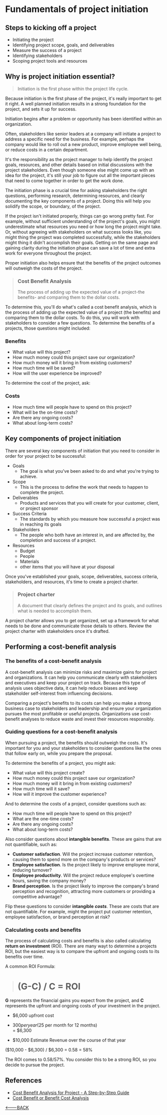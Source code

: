 # Fundamentals of project initiation

## Steps to kicking off a project

- Initiating the project
- Identifying project scope, goals, and deliverables
- Measure the success of a project
- Identifying stakeholders
- Scoping project tools and resources

## Why is project initiation essential?

> Initiation is the first phase within the project life cycle.

Because initiation is the first phase of the project, it's really important to get it right. A well planned initiation results in a strong foundation for the project, and sets it up for success.

Initiation begins after a problem or opportunity has been identified within an organization.

Often, stakeholders like senior leaders at a company will initiate a project to address a specific need for the business. For example, perhaps the company would like to roll out a new product, improve employee well being, or reduce costs in a certain department.

It's the responsibility as the project manager to help identify the project goals, resources, and other details based on initial discussions with the project stakeholders. Even though someone else might come up with an idea for the project, it's still your job to figure out all the important pieces that need to come together in order to get the work done.

The initiation phase is a crucial time for asking stakeholders the right questions, performing research, determining resources, and clearly documenting the key components of a project. Doing this will help you solidify the scope, or boundary, of the project.

If the project isn't initiated properly, things can go wrong pretty fast. For example, without sufficient understanding of the project's goals, you might underestimate what resources you need or how long the project might take. Or, without agreeing with stakeholders on what success looks like, you might thing the project was completed successfully, while the stakeholders might thing it didn't accomplish their goals. Getting on the same page and gaining clarity during the initiation phase can save a lot of time and extra work for everyone throughout the project.

Proper initiation also helps ensure that the benefits of the project outcomes will outweigh the costs of the project.

> ### Cost Benefit Analysis <br>
>
> The process of adding up the expected value of a project-the benefits- and comparing them to the dollar costs.

To determine this, you'll do what's called a cost benefit analysis, which is the process of adding up the expected value of a project (the benefits) and comparing them to the dollar costs. To do this, you will work with stakeholders to consider a few questions. To determine the benefits of a projects, those questions might included:

### Benefits

- What value will this project?
- How much money could this project save our organization?
- How much money will it bring in from existing customers?
- How much time will be saved?
- How will the user experience be improved?

To determine the cost of the project, ask:

### Costs

- How much time will people have to spend on this project?
- What will be the on-time costs?
- Are there any ongoing costs?
- What about long-term costs?

## Key components of project initiation

There are several key components of initiation that you need to consider in order for your project to be successful:

- Goals
  - The goal is what you've been asked to do and what you're trying to achieve.
- Scope
  - This is the process to define the work that needs to happen to complete the project.
- Deliverables
  - Products and services that you will create for your customer, client, or project sponsor
- Success Criteria
  - The standards by which you measure how successful a project was in reaching its goals
- Stakeholders
  - The people who both have an interest in, and are affected by, the completion and success of a project.
- Resources
  - Budget
  - People
  - Materials
  - other items that you will have at your disposal

Once you've established your goals, scope, deliverables, success criteria, stakeholders, and resources, it's time to create a project charter.

> ### Project charter <br>
>
> A document that clearly defines the project and its goals, and outlines what is needed to accomplish them.

A project charter allows you to get organized, set up a framework for what needs to be done and communicate those details to others. Review the project charter with stakeholders once it's drafted.

## Performing a cost-benefit analysis

### The benefits of a cost-benefit analysis

A cost-benefit analysis can minimize risks and maximize gains for project and organizations. It can help you communicate clearly with stakeholders and executives and keep your project on track. Because this type of analysis uses objective data, it can help reduce biases and keep stakeholder self-interest from influencing decisions.

Comparing a project's benefits to its costs can help you make a strong business case to stakeholders and leadership and ensure your organization pursues the most profitable or useful projects. Organizations use cost-benefit analyses to reduce waste and invest their resources responsibly.

### Guiding questions for a cost-benefit analysis

When pursuing a project, the benefits should outweigh the costs. It's important for you and your stakeholders to consider questions like the ones that follow early on, while you prepare the proposal.

To determine the benefits of a project, you might ask:

- What value will this project create?
- How much money could this project save our organization?
- How much money will it bring in from existing customers?
- How much time will it save?
- How will it improve the customer experience?

And to determine the costs of a project, consider questions such as:

- How much time will people have to spend on this project?
- What are the one-time costs?
- Are there any ongoing costs?
- What about long-term costs?

Also consider questions about **intangible benefits**. These are gains that are not quantifiable, such as:

- **Customer satisfaction**. Will the project increase customer retention, causing them to spend more on the company's products or services?
- **Employee satisfaction**. Is the project likely to improve employee moral, reducing turnover?
- **Employee productivity**. Will the project reduce employee's overtime hours, saving the company money?
- **Brand perception**. Is the project likely to improve the company's brand perception and recognition, attracting more customers or providing a competitive advantage?

Flip these questions to consider **intangible** **_costs_**. These are costs that are not quantifiable. For example, might the project put customer retention, employee satisfaction, or brand perception at risk?

### Calculating costs and benefits

The process of calculating costs and benefits is also called calculating **return on investment** (ROI). There are many wayt to determine a projects ROI, but the easiest way is to compare the upfront and ongoing costs to its benefits over time.

A common ROI Formula:

> # (G-C) / C = ROI

**G** represents the financial gains you expect from the project, and **C** represents the upfront and ongoing costs of your investment in the project.

- $6,000 upfront cost
- $300 per year ($25 per month for 12 months) <br>
  = $6,300

- $10,000 Estimate Revenue over the course of that year

($10,000 - $6,300) / $6,300 = 0.58 = 58%

The ROI comes to 0.58/57%. You consider this to be a strong ROI, so you decide to pursue the project.

## References

- [Cost Benefit Analysis for Project - A Step-by-Step Guide](https://www.projectmanager.com/blog/cost-benefit-analysis-for-projects-a-step-by-step-guide)
- [Cost Benefit or Benefit Cost Analysis](https://pmstudycircle.com/cost-benefit-or-benefit-cost-analysis/#:~:text=Cost%2Dbenefit%20analysis%20is%20a,during%20the%20project%20selection%20analysis)

[<---BACK](../googlePmCert.md)

